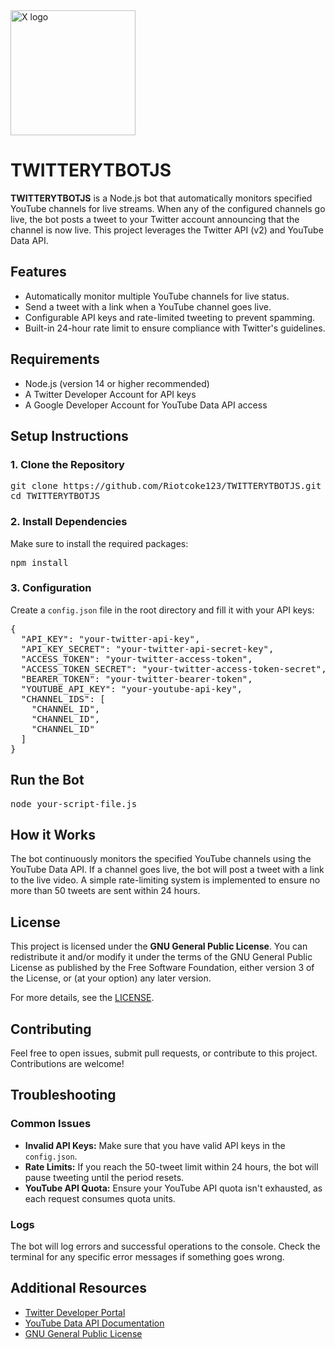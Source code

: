 <!DOCTYPE html>
<html lang="en">
<head>
    <meta charset="UTF-8">
    <meta name="viewport" content="width=device-width, initial-scale=1.0">
</head>
<body>
    <img src="https://github.com/user-attachments/assets/26d061f4-daf3-40a7-b014-633cea139d06" alt="X logo" width="200" height="200" />
    <h1>TWITTERYTBOTJS</h1>
    <p><strong>TWITTERYTBOTJS</strong> is a Node.js bot that automatically monitors specified YouTube channels for live streams. When any of the configured channels go live, the bot posts a tweet to your Twitter account announcing that the channel is now live. This project leverages the Twitter API (v2) and YouTube Data API.</p>
    <h2>Features</h2>
    <ul>
        <li>Automatically monitor multiple YouTube channels for live status.</li>
        <li>Send a tweet with a link when a YouTube channel goes live.</li>
        <li>Configurable API keys and rate-limited tweeting to prevent spamming.</li>
        <li>Built-in 24-hour rate limit to ensure compliance with Twitter's guidelines.</li>
    </ul>
    <h2>Requirements</h2>
    <ul>
        <li>Node.js (version 14 or higher recommended)</li>
        <li>A Twitter Developer Account for API keys</li>
        <li>A Google Developer Account for YouTube Data API access</li>
    </ul>
    <h2>Setup Instructions</h2>
    <h3>1. Clone the Repository</h3>
    <pre>git clone https://github.com/Riotcoke123/TWITTERYTBOTJS.git
cd TWITTERYTBOTJS</pre>
    <h3>2. Install Dependencies</h3>
    <p>Make sure to install the required packages:</p>
    <pre>npm install</pre>
    <h3>3. Configuration</h3>
    <p>Create a <code>config.json</code> file in the root directory and fill it with your API keys:</p>
    <pre>{
  "API_KEY": "your-twitter-api-key",
  "API_KEY_SECRET": "your-twitter-api-secret-key",
  "ACCESS_TOKEN": "your-twitter-access-token",
  "ACCESS_TOKEN_SECRET": "your-twitter-access-token-secret",
  "BEARER_TOKEN": "your-twitter-bearer-token",
  "YOUTUBE_API_KEY": "your-youtube-api-key",
  "CHANNEL_IDS": [
    "CHANNEL_ID",
    "CHANNEL_ID",
    "CHANNEL_ID"
  ]
}</pre>
    <h2>Run the Bot</h2>
    <pre>node your-script-file.js</pre>
    <h2>How it Works</h2>
    <p>The bot continuously monitors the specified YouTube channels using the YouTube Data API. If a channel goes live, the bot will post a tweet with a link to the live video. A simple rate-limiting system is implemented to ensure no more than 50 tweets are sent within 24 hours.</p>
    <h2>License</h2>
    <p>This project is licensed under the <strong>GNU General Public License</strong>. You can redistribute it and/or modify it under the terms of the GNU General Public License as published by the Free Software Foundation, either version 3 of the License, or (at your option) any later version.</p>
    <p>For more details, see the <a href="https://www.gnu.org/licenses/gpl-3.0.en.html">LICENSE</a>.</p>
    <h2>Contributing</h2>
    <p>Feel free to open issues, submit pull requests, or contribute to this project. Contributions are welcome!</p>
    <h2>Troubleshooting</h2>
    <h3>Common Issues</h3>
    <ul>
        <li><strong>Invalid API Keys:</strong> Make sure that you have valid API keys in the <code>config.json</code>.</li>
        <li><strong>Rate Limits:</strong> If you reach the 50-tweet limit within 24 hours, the bot will pause tweeting until the period resets.</li>
        <li><strong>YouTube API Quota:</strong> Ensure your YouTube API quota isn't exhausted, as each request consumes quota units.</li>
    </ul>
    <h3>Logs</h3>
    <p>The bot will log errors and successful operations to the console. Check the terminal for any specific error messages if something goes wrong.</p>
    <h2>Additional Resources</h2>
    <ul>
        <li><a href="https://developer.twitter.com/">Twitter Developer Portal</a></li>
        <li><a href="https://developers.google.com/youtube/v3">YouTube Data API Documentation</a></li>
        <li><a href="https://www.gnu.org/licenses/gpl-3.0.en.html">GNU General Public License</a></li>
    </ul>
</body>
</html>
